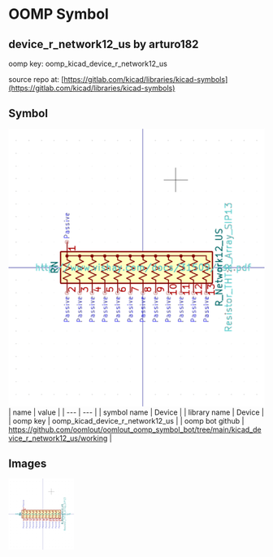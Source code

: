 # OOMP Symbol  
## device_r_network12_us  by arturo182  
  
oomp key: oomp_kicad_device_r_network12_us  
  
source repo at: [https://gitlab.com/kicad/libraries/kicad-symbols](https://gitlab.com/kicad/libraries/kicad-symbols)  
## Symbol  
  
[![working.png](working_600.png)](working.png)  
| name | value | 
| --- | --- | 
| symbol name | Device | 
| library name | Device | 
| oomp key | oomp_kicad_device_r_network12_us | 
| oomp bot github | https://github.com/oomlout/oomlout_oomp_symbol_bot/tree/main/kicad_device_r_network12_us/working | 
## Images  
  
[![working.png](working_140.png)](working.png)  
